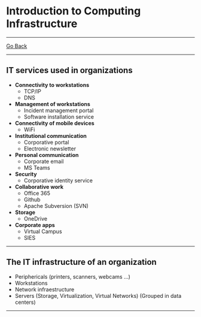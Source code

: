 # Introduction to Computing Infrastructure
---
[Go Back](../README.md)

---
## IT services used in organizations
- **Connectivity to workstations**
	- TCP/IP
	- DNS
- **Management of workstations**
	- Incident management portal
	- Software installation service
- **Connectivity of mobile devices**
	- WiFi
- **Institutional communication**
	- Corporative portal
	- Electronic newsletter
- **Personal communication**
	- Corporate email
	- MS Teams
- **Security**
	- Corporative identity service
- **Collaborative work**
	- Office 365
	- Github
	- Apache Subversion (SVN)
- **Storage**
	- OneDrive
- **Corporate apps**
	- Virtual Campus
	- SIES
---
## The IT infrastructure of an organization
- Periphericals (printers, scanners, webcams …)
- Workstations
- Network infraestructure
- Servers (Storage, Virtualization, Virtual Networks) (Grouped in data centers)
---